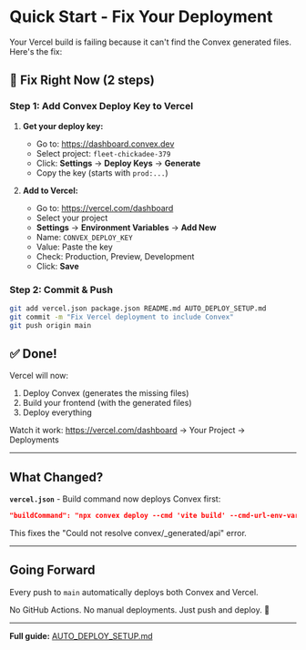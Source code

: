 # Quick Start - Fix Your Deployment

Your Vercel build is failing because it can't find the Convex generated files. Here's the fix:

## 🚨 Fix Right Now (2 steps)

### Step 1: Add Convex Deploy Key to Vercel

1. **Get your deploy key:**
   - Go to: https://dashboard.convex.dev
   - Select project: `fleet-chickadee-379`
   - Click: **Settings** → **Deploy Keys** → **Generate**
   - Copy the key (starts with `prod:...`)

2. **Add to Vercel:**
   - Go to: https://vercel.com/dashboard
   - Select your project
   - **Settings** → **Environment Variables** → **Add New**
   - Name: `CONVEX_DEPLOY_KEY`
   - Value: Paste the key
   - Check: Production, Preview, Development
   - Click: **Save**

### Step 2: Commit & Push

```bash
git add vercel.json package.json README.md AUTO_DEPLOY_SETUP.md
git commit -m "Fix Vercel deployment to include Convex"
git push origin main
```

## ✅ Done!

Vercel will now:
1. Deploy Convex (generates the missing files)
2. Build your frontend (with the generated files)
3. Deploy everything

Watch it work: https://vercel.com/dashboard → Your Project → Deployments

---

## What Changed?

**`vercel.json`** - Build command now deploys Convex first:
```json
"buildCommand": "npx convex deploy --cmd 'vite build' --cmd-url-env-var-name VITE_CONVEX_URL"
```

This fixes the "Could not resolve convex/_generated/api" error.

---

## Going Forward

Every push to `main` automatically deploys both Convex and Vercel.

No GitHub Actions. No manual deployments. Just push and deploy. 🚀

---

**Full guide:** [AUTO_DEPLOY_SETUP.md](./AUTO_DEPLOY_SETUP.md)

